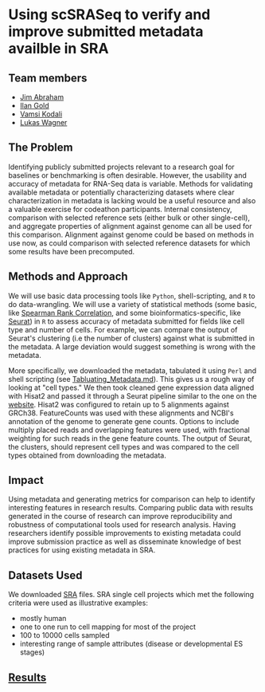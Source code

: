 # Using scSRASeq to verify and improve submitted metadata availble in SRA

## Team members
 - [Jim Abraham](https://github.com/jcabraham)
 - [Ilan Gold](https://github.com/ilan-gold)
 - [Vamsi Kodali](https://github.com/vkkodali)
 - [Lukas Wagner](https://github.com/lwagnerdc)

## The Problem
Identifying publicly submitted projects relevant to a research goal for baselines or benchmarking is often desirable.
 However, the usability and accuracy of metadata for RNA-Seq data is variable.  Methods for validating available metadata or potentially characterizing datasets where clear characterization in metadata is lacking would be a useful resource and also a valuable exercise for codeathon participants.
 Internal consistency, comparison with selected reference sets (either bulk or other single-cell), and aggregate properties of alignment against genome can all be used for this comparison. Alignment against genome could be based on methods in use now, as could comparison with selected reference datasets for which some results have been precomputed.

## Methods and Approach
We will use basic data processing tools like `Python`, shell-scripting, and `R` to do data-wrangling. We will use a variety of statistical methods (some basic, like [Spearman Rank Correlation](https://en.wikipedia.org/wiki/Spearman%27s_rank_correlation_coefficient), and some bioinformatics-specific, like [Seurat](https://satijalab.org/seurat/)) in `R` to assess accuracy of metadata submitted for fields like cell type and number of cells. For example, we can compare the output of Seurat's clustering (i.e the number of clusters) against what is submitted in the metadata.  A large deviation would suggest something is wrong with the metadata.

More specifically, we downloaded the metadata, tabulated it using `Perl` and shell scripting (see [Tabluating_Metadata.md](./Tabulating_Metadata.md)).  This gives us a rough way of looking at "cell types."  We then took cleaned gene expression data aligned with Hisat2 and passed it through a Seurat pipeline similar to the one on the [website](https://satijalab.org/seurat/v3.1/pbmc3k_tutorial.html).
Hisat2 was configured to retain up to 5 alignments against GRCh38.  FeatureCounts was used with these alignments and NCBI's annotation of the genome to generate gene counts.  Options to include multiply placed reads and overlapping features were used, with fractional weighting for such reads in the gene feature counts.  The output of Seurat, the clusters, should represent cell types and was compared to the cell types obtained from downloading the metadata.

## Impact
Using metadata and generating metrics for comparison can help to identify interesting features in research results.
Comparing public data with results generated in the course of research can improve reproducibility and robustness of computational tools used for research analysis. Having researchers identify possible improvements to existing metadata could improve submission practice as well as disseminate knowledge of best practices for using existing metadata in SRA.

## Datasets Used
We downloaded [SRA](https://www.ncbi.nlm.nih.gov/sra/docs/sradownload/) files.  SRA single cell projects which met the following criteria were used as illustrative examples:
- mostly human
- one to one run to cell mapping for most of the project
- 100 to 10000 cells sampled
- interesting range of sample attributes (disease or developmental ES stages)

## [Results](./RESULTS.md)
